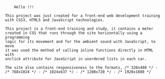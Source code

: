         Hello !!!

    This project was just created for a front-end web development training
    with CSS3, HTML5 and JavaScript technologies.

    This project is a front-end training and study, it contains a meter
    created in CSS that runs through the site horizontally using a programming
    logic for its movement and for the ambient sound with JavaScript, to move
    it was used the method of calling inline functions directly in HTML with
    onclick attribute for JavaScript in unordered lists in each car.

    The site also contains responsiveness to the formats, /* 320x480 */ - 
    /* 768x1024 */ - /* 1024x637 */ - /* 1280x720 */ - /* 1920x1080 */
